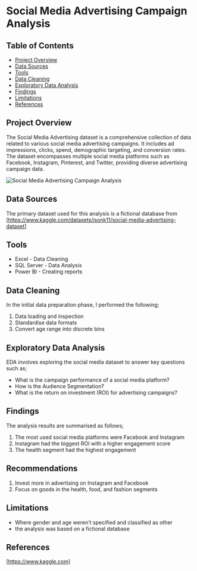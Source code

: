 # Social Media Advertising Campaign Analysis
## Table of Contents
- [Project Overview](#project-overview)
- [Data Sources](#data-sources)
- [Tools](#tools)
- [Data Cleaning](#data-cleaning)
- [Exploratory Data Analysis](#exploratory-data-analysis)
- [Findings](#findings)
- [Limitations](#limitations)
- [References](#references)


## Project Overview
The Social Media Advertising dataset is a comprehensive collection of data related to various social media advertising campaigns. It includes ad impressions, clicks, spend, demographic targeting, and conversion rates. The dataset encompasses multiple social media platforms such as Facebook, Instagram, Pinterest, and Twitter, providing diverse advertising campaign data.

![Social Media Advertising Campaign Analysis](https://github.com/user-attachments/assets/c061eb56-3c78-4005-b1d7-7136d50955bd)


## Data Sources
The primary dataset used for this analysis is a fictional database from [https://www.kaggle.com/datasets/jsonk11/social-media-advertising-dataset]
## Tools
- Excel - Data Cleaning
- SQL Server - Data Analysis
- Power BI - Creating reports

## Data Cleaning
In the initial data preparation phase, I performed the following;
1. Data loading and inspection
2. Standardise data formats
3. Convert age range into discrete bins
   
## Exploratory Data Analysis 
EDA involves exploring the social media dataset to answer key questions such as;
- What is the campaign performance of a social media platform? 
- How is the Audience Segmentation? 
- What is the return on investment (ROI) for advertising campaigns?

## Findings
The analysis results are summarised as follows;
1. The most used social media platforms were Facebook and Instagram
2. Instagram had the biggest ROI with a higher engagement score
3. The health segment had the highest engagement

## Recommendations
1. Invest more in advertising on Instagram and Facebook
2. Focus on goods in the health, food, and fashion segments
   
## Limitations
- Where gender and age weren't specified and classified as other
- the analysis was based on a fictional database

## References
[https://www.kaggle.com]
